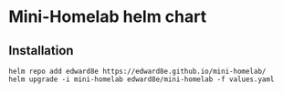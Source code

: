 # Mini-Homelab helm chart

## Installation

```console
helm repo add edward8e https://edward8e.github.io/mini-homelab/
helm upgrade -i mini-homelab edward8e/mini-homelab -f values.yaml
```